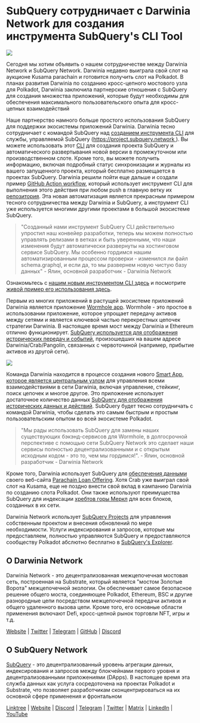 # SubQuery сотрудничает с Darwinia Network для создания инструмента SubQuery's CLI Tool

![](https://miro.medium.com/max/1400/1*96OGWsQrxNGC5rblYxhdAw.jpeg)

Сегодня мы хотим объявить о нашем сотрудничестве между Darwinia Network и SubQuery Network. Darwinia недавно выиграла свой слот на аукционе Kusama parachain и готовится получить слот на Polkadot. В планах развития Darwinia по созданию кросс-цепного мостового узла для Polkadot, Darwinia заключила партнерские отношения с SubQuery для создания множества приложений, которые будут необходимы для обеспечения максимального пользовательского опыта для кросс-цепных взаимодействий

Наше партнерство намного больше простого использования SubQuery для поддержки экосистемы приложений Darwinia. Darwinia тесно сотрудничает с командой SubQuery над [созданием инструмента CLI](https://github.com/fewensa/subquery-cli) для службы, управляемой SubQuery ([https://project.subquery.network ](https://project.subquery.network)). Вы можете использовать этот [CLI](https://github.com/fewensa/subquery-cli) для создания проекта SubQuery и автоматического развертывания новой версии в промежуточном или производственном слоте. Кроме того, вы можете получить информацию, включая подробный статус синхронизации и журналы из вашего запущенного проекта, который бесплатно размещается в проектах SubQuery. Darwinia решили пойти еще дальше и создали пример [GitHub Action workflow](https://github.com/darwinia-network/bridger/blob/master/.github/workflows/subquery-prod.yml), который использует инструмент CLI для выполнения этого действия при любом push в главную ветку их [репозитория](https://github.com/darwinia-network/bridger/blob/master/.github/workflows/subquery-prod.yml). Эта новая автоматизация является прекрасным примером тесного сотрудничества между Darwinia и SubQuery, а инструмент CLI уже используется многими другими проектами в большой экосистеме SubQuery.
> "Созданный нами инструмент SubQuery CLI действительно упростил наш конвейер разработки, теперь мы можем полностью управлять релизами в ветках и быть уверенными, что наши изменения будут автоматически развернуты на хостинговом сервисе SubQuery. Мы особенно гордимся нашим автоматизированным процессом проверки - изменился ли файл schema.graphql, и если да, то мы развернем новую чистую базу данных" - Ялин, основной разработчик - Darwinia Network


Ознакомьтесь с [ нашим новым инструментом CLI здесь](https://github.com/fewensa/subquery-cli) и посмотрите [живой пример его использования здесь](https://github.com/darwinia-network/bridger/blob/master/.github/workflows/subquery-prod.yml).

Первым из многих приложений в растущей экосистеме приложений Darwinia является приложение [Wormhole app](https://wormhole.darwinia.network/). Wormhole - это простое в использовании приложение, которое упрощает передачу активов между сетями и является ключевой частью перекрестных цепочек стратегии Darwinia. В настоящее время мост между Darwinia и Ethereum отлично функционирует. [ SubQuery используется для отображения исторических передач и событий](https://explorer.subquery.network/subquery/darwinia-network/wormhole-darwinia), произошедших на вашем адресе Darwinia/Crab/Pangolin, связанных с червоточиной (например, прибытие активов из другой сети).

![](https://miro.medium.com/max/1400/1*p3V-lvW6BmEVZXaDYDY7mw.png)

Команда Darwinia находится в процессе создания нового [Smart App, которое является центральным узлом](https://apps.darwinia.network/) для управления всеми взаимодействиями в сети Darwinia, включая управление, стейкинг, поиск цепочек и многое другое. Это приложение использует достаточное количество данных [SubQuery для отображения исторических данных и действий](https://explorer.subquery.network/subquery/darwinia-network/smart-app-crab). SubQuery будет тесно сотрудничать с командой Darwinia, чтобы сделать это самым быстрым и простым пользовательским опытом во всей экосистеме Polkadot.
> "Мы рады использовать SubQuery для замены наших существующих бэкэнд-сервисов для Wormhole, в долгосрочной перспективе с помощью сети SubQuery Network это сделает наши сервисы полностью децентрализованными и с открытым исходным кодом - это то, чем мы гордимся!". - Ялин, основной разработчик - Darwinia Network


Кроме того, Darwinia использует SubQuery для [обеспечения данными](https://explorer.subquery.network/subquery/darwinia-network/home-plo-polkadot) своего веб-сайта [Parachain Loan Offering](https://darwinia.network/plo_contribute). Хотя Crab уже выиграл свой слот на Kusama, еще не поздно внести свой вклад в кампанию Darwinia по созданию слота Polkadot. Они также используют преимущества SubQuery для индексации [ хребтов горы Меркл](https://explorer.subquery.network/subquery/darwinia-network/darwinia-mmr) для всех блоков, созданных в их сети.

Darwinia Network использует [SubQuery Projects](https://project.subquery.network/) для управления собственным проектом и внесения обновлений по мере необходимости. Услуги индексирования и запросов, которые мы предоставляем, полностью управляются SubQuery и предоставляются сообществу Polkadot абслютно бесплатно в [SubQuery's Explorer](https://explorer.subquery.network/).

## О Darwinia Network

Darwinia Network - это децентрализованная межцепочечная мостовая сеть, построенная на Substrate, который является "мостом Золотые Ворота" межцепочечной экологии. Он обеспечивает самое безопасное решение общего моста, соединяющее Polkadot, Ethereum, BSC и другие разнородные цепи посредством межцепочечной передачи активов и общего удаленного вызова цепи. Кроме того, его основные области применения включают Defi, кросс-цепной рынок торговли NFT, игры и т.д.

[Website](https://darwinia.network/) | [Twitter](https://twitter.com/DarwiniaNetwork) | [Telegram](https://t.me/DarwiniaNetwork) | [GitHub](https://github.com/darwinia-network) | [Discord](https://discord.gg/KMZVeyM)

## О SubQuery Network

[SubQuery](https://subquery.network/) - это децентрализованный уровень агрегации данных, индексирования и запросов между блокчейнами первого уровня и децентрализованными приложениями (DApps). В настоящее время эта служба данных как услуга сосредоточена на проектах Polkadot и Substrate, что позволяет разработчикам сконцентрироваться на их основной сфере применения и фронтальном

[Linktree](https://linktr.ee/subquerynetwork) | [Website](https://subquery.network/) | [Discord](https://discord.com/invite/78zg8aBSMG) | [Telegram](https://t.me/subquerynetwork) | [Twitter](https://twitter.com/subquerynetwork) | [Matrix](https://matrix.to/#/#subquery:matrix.org) | [LinkedIn](https://www.linkedin.com/company/subquery) | [YouTube](https://www.youtube.com/channel/UCi1a6NUUjegcLHDFLr7CqLw)
